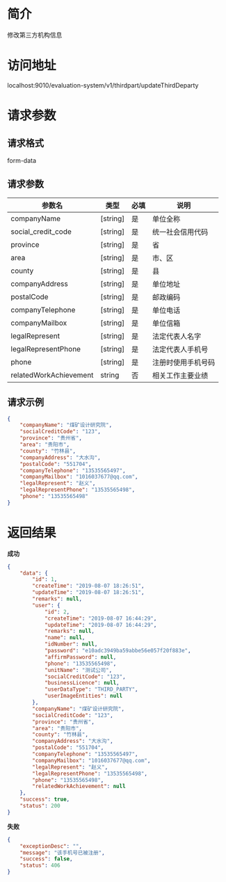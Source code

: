# 简介
修改第三方机构信息

# 访问地址
localhost:9010/evaluation-system/v1/thirdpart/updateThirdDeparty

# 请求参数
## 请求格式
form-data
## 请求参数
|参数名|类型|必填|说明|
|-|-|-|-|
|companyName|[string]|是|单位全称|
|social_credit_code|[string]|是|统一社会信用代码|
|province|[string]|是|省|
|area|[string]|是|市、区|
|county|[string]|是|县|
|companyAddress|[string]|是|单位地址|
|postalCode|[string]|是|邮政编码|
|companyTelephone|[string]|是|单位电话|
|companyMailbox|[string]|是|单位信箱|
|legalRepresent|[string]|是|法定代表人名字|
|legalRepresentPhone|[string]|是|法定代表人手机号|
|phone|[string]|是|注册时使用手机号码|
|relatedWorkAchievement|string|否|相关工作主要业绩|

## 请求示例
```json
{
    "companyName": "煤矿设计研究院",
    "socialCreditCode": "123",
    "province": "贵州省",
    "area": "贵阳市",
    "county": "竹林县",
    "companyAddress": "大水沟",
    "postalCode": "551704",
    "companyTelephone": "13535565497",
    "companyMailbox": "1016037677@qq.com",
    "legalRepresent": "赵义",
    "legalRepresentPhone": "13535565498",
    "phone": "13535565498"
}
```

# 返回结果
**成功**
```json
{
    "data": {
        "id": 1,
        "createTime": "2019-08-07 18:26:51",
        "updateTime": "2019-08-07 18:26:51",
        "remarks": null,
        "user": {
            "id": 2,
            "createTime": "2019-08-07 16:44:29",
            "updateTime": "2019-08-07 16:44:29",
            "remarks": null,
            "name": null,
            "idNumber": null,
            "password": "e10adc3949ba59abbe56e057f20f883e",
            "affirmPassword": null,
            "phone": "13535565498",
            "unitName": "测试公司",
            "socialCreditCode": "123",
            "businessLicence": null,
            "userDataType": "THIRD_PARTY",
            "userImageEntities": null
        },
        "companyName": "煤矿设计研究院",
        "socialCreditCode": "123",
        "province": "贵州省",
        "area": "贵阳市",
        "county": "竹林县",
        "companyAddress": "大水沟",
        "postalCode": "551704",
        "companyTelephone": "13535565497",
        "companyMailbox": "1016037677@qq.com",
        "legalRepresent": "赵义",
        "legalRepresentPhone": "13535565498",
        "phone": "13535565498",
        "relatedWorkAchievement": null
    },
    "success": true,
    "status": 200
}
```

**失败**
```json
{
    "exceptionDesc": "",
    "message": "该手机号已被注册",
    "success": false,
    "status": 406
}
```
